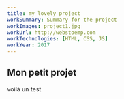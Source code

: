 ```yaml
---
title: my lovely project
workSummary: Summary for the project
workImages: project1.jpg
workUrl: http://webstoemp.com
workTechnologies: [HTML, CSS, JS]
workYear: 2017
---
```


## Mon petit projet

voilà un test
